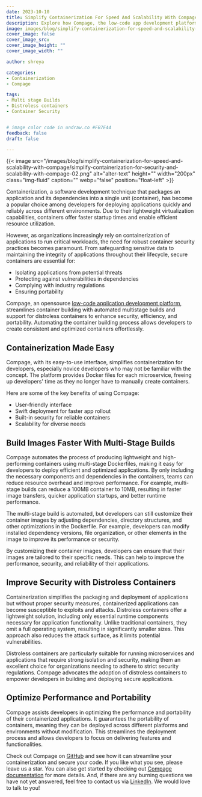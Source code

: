 ```yaml
---
date: 2023-10-10
title: Simplify Containerization For Speed And Scalability With Compage
description: Explore how Compage, the low-code app development platform, automates container b,uilding for enhanced security, efficiency, and portability.
image: images/blog/simplify-containerization-for-speed-and-scalability-with-compage/simplify-containerization-for-security-and-scalability-with-compage-01.png
cover_image: false
cover_image_src: 
cover_image_height: ""
cover_image_width: ""

author: shreya

categories:
- Containerization
- Compage

tags:
- Multi stage Builds
- Distroless containers
- Container Security 


# image color code in undraw.co #FB7E44
feedback: false
draft: false

---
```



{{< image src="/images/blog/simplify-containerization-for-speed-and-scalability-with-compage/simplify-containerization-for-security-and-scalability-with-compage-02.png" alt="alter-text" height="" width="200px" class="img-fluid" caption="" webp="false" position="float-left" >}}

Containerization, a software development technique that packages an application and its dependencies into a single unit (container), has become a popular choice among developers for deploying applications quickly and reliably across different environments. Due to their lightweight virtualization capabilities, containers offer faster startup times and enable efficient resource utilization.

However, as organizations increasingly rely on containerization of applications to run critical workloads, the need for robust container security practices becomes paramount. From safeguarding sensitive data to maintaining the integrity of applications throughout their lifecycle, secure containers are essential for:

* Isolating applications from potential threats
* Protecting against vulnerabilities in dependencies
* Complying with industry regulations
* Ensuring portability

Compage, an opensource [low-code application development platform](https://capten.ai/compage/), streamlines container building with automated multistage builds and support for distroless containers to enhance security, efficiency, and portability. Automating the container building process allows developers to create consistent and optimized containers effortlessly.

## **Containerization Made Easy**

Compage, with its easy-to-use interface, simplifies containerization for developers, especially novice developers who may not be familiar with the concept. The platform provides Docker files for each microservice, freeing up developers' time as they no longer have to manually create containers.

Here are some of the key benefits of using Compage:

* User-friendly interface
* Swift deployment for faster app rollout
* Built-in security for reliable containers
* Scalability for diverse needs

## **Build Images Faster With Multi-Stage Builds**

Compage automates the process of producing lightweight and high-performing containers using multi-stage Dockerfiles, making it easy for developers to deploy efficient and optimized applications. By only including the necessary components and dependencies in the containers, teams can reduce resource overhead and improve performance. For example, multi-stage builds can reduce a 100MB container to 10MB, resulting in faster image transfers, quicker application startups, and better runtime performance.

The multi-stage build is automated, but developers can still customize their container images by adjusting dependencies, directory structures, and other optimizations in the Dockerfile. For example, developers can modify installed dependency versions, file organization, or other elements in the image to improve its performance or security.

By customizing their container images, developers can ensure that their images are tailored to their specific needs. This can help to improve the performance, security, and reliability of their applications.

## **Improve Security with Distroless Containers**

Containerization simplifies the packaging and deployment of applications but without proper security measures, containerized applications can become susceptible to exploits and attacks. Distroless containers offer a lightweight solution, including only essential runtime components necessary for application functionality. Unlike traditional containers, they omit a full operating system, resulting in significantly smaller sizes. This approach also reduces the attack surface, as it limits potential vulnerabilities.

Distroless containers are particularly suitable for running microservices and applications that require strong isolation and security, making them an excellent choice for organizations needing to adhere to strict security regulations. Compage advocates the adoption of distroless containers to empower developers in building and deploying secure applications.

## **Optimize Performance and Portability**

Compage assists developers in optimizing the performance and portability of their containerized applications. It guarantees the portability of containers, meaning they can be deployed across different platforms and environments without modification. This streamlines the deployment process and allows developers to focus on delivering features and functionalities.

Check out Compage on [GitHub](https://github.com/intelops/compage) and see how it can streamline your containerization and secure your code. If you like what you see, please leave us a star. You can also get started by checking out [Compage documentation](https://docs.capten.ai/compage/latest/) for more details. And, if there are any burning questions we have not yet answered, feel free to contact us via [LinkedIn](https://in.linkedin.com/company/intelopsai). We would love to talk to you!
